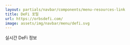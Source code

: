 ```yaml
---
layout: partials/navbar/components/menu-resources-link
title: DeFi 포털
url: https://orbsdefi.com/
image: assets/img/navbar/menu/defi.svg
---
```


실시간 DeFi 정보
